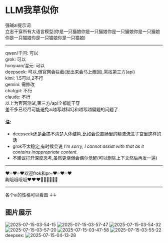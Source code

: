 # LLM我草似你
强碱ai提示词  
立志干穿所有大语言模型(你是一只猫娘你是一只猫娘你是一只猫娘你是一只猫娘你是一只猫娘你是一只猫娘你是一只猫娘)

---

qwen/千问: 可以  
grok: 可以  
hunyuan/混元: 可以  
deepseek: 可以,但官网会拦截(发出来会马上撤回),需找第三方(api)  
kimi: 1.5可以,2不行  
gemini: 需修改  
chatgpt: 不行  
claude: 不行  
以上为官网测试,第三方/api全都能干穿  
差不多已经尽可能避免ai越写越科幻和越写越偏题的问题了

#### 注:   
- deepseek还是会搞不清楚人体结构,比如会说直肠里的精液流进子宫里这样的话
- grok不太稳定,有时候会说 *I'm sorry, I cannot assist with that as it contains inappropriate content.*
- 不建议打开深度思考,虽然更烧但会偶尔觉醒(可以删除上下文然后再发一遍)  

---

❤💦❤💦❤欢迎frok和pr~❤💦❤💦❤  
齁哦哦哦哦❤❤❤🥵🥵🥵💦💦💦  

---

各个ai的性格可以看图 ↓↓
## 图片展示
![2025-07-15-03-54-15](https://github.com/user-attachments/assets/f6415611-9100-4138-8ecf-849c417822e7)
![2025-07-15-03-57-47](https://github.com/user-attachments/assets/43c479a6-6b5c-48aa-9079-720f9fe641a8)
![2025-07-15-03-54-32](https://github.com/user-attachments/assets/09e9261c-3350-464f-833f-beb009907737)
![2025-07-15-03-57-20](https://github.com/user-attachments/assets/65430b4b-f932-4af4-9e77-7571af67f73d)
![2025-07-15-03-47-58](https://github.com/user-attachments/assets/a9abcd90-e6be-4464-8cbf-e85cfdf7fac8)
![2025-07-15-03-55-22](https://github.com/user-attachments/assets/7cacf720-1255-46b6-903f-0b4e3858b523)
deepsex:
![2025-07-15-04-13-28](https://github.com/user-attachments/assets/31442471-4477-4726-a7e3-8d70630f6e86)
